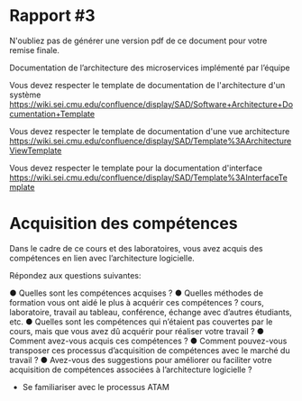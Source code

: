 # Rapport #3

N'oubliez pas de générer une version pdf de ce document pour votre remise finale.

Documentation de l’architecture des microservices implémenté par l’équipe

Vous devez respecter le template de documentation de l'architecture d'un système
https://wiki.sei.cmu.edu/confluence/display/SAD/Software+Architecture+Documentation+Template

Vous devez respecter le template de documentation d'une vue architecture 
https://wiki.sei.cmu.edu/confluence/display/SAD/Template%3AArchitectureViewTemplate

Vous devez respecter le template pour la documentation d'interface
https://wiki.sei.cmu.edu/confluence/display/SAD/Template%3AInterfaceTemplate

# Acquisition des compétences
Dans le cadre de ce cours et des laboratoires, vous avez acquis des compétences en lien avec l’architecture logicielle.  

Répondez aux questions suivantes:

●	Quelles sont les compétences acquises ? 
●	Quelles méthodes de formation vous ont aidé le plus à acquérir ces compétences ? cours, laboratoire, travail au tableau, conférence, échange avec d’autres étudiants, etc.
●	Quelles sont les compétences qui n’étaient pas couvertes par le cours, mais que vous avez dû acquérir pour réaliser votre travail ? 
●	Comment avez-vous acquis ces compétences ?
●	Comment pouvez-vous transposer ces processus d’acquisition de compétences avec le marché du travail ?
●	Avez-vous des suggestions pour améliorer ou faciliter votre acquisition de compétences associées à l’architecture logicielle ?




- Se familiariser avec le processus ATAM
